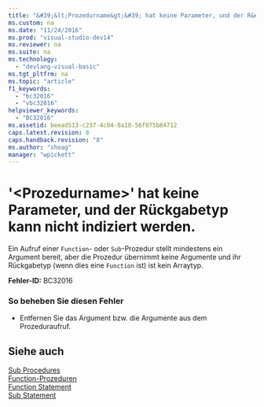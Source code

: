 ```yaml
---
title: "&#39;&lt;Prozedurname&gt;&#39; hat keine Parameter, und der R&#252;ckgabetyp kann nicht indiziert werden."
ms.custom: na
ms.date: "11/24/2016"
ms.prod: "visual-studio-dev14"
ms.reviewer: na
ms.suite: na
ms.technology: 
  - "devlang-visual-basic"
ms.tgt_pltfrm: na
ms.topic: "article"
f1_keywords: 
  - "bc32016"
  - "vbc32016"
helpviewer_keywords: 
  - "BC32016"
ms.assetid: beead513-c237-4c04-8a18-56f075b84712
caps.latest.revision: 8
caps.handback.revision: "8"
ms.author: "shoag"
manager: "wpickett"
---
```

# &#39;&lt;Prozedurname&gt;&#39; hat keine Parameter, und der R&#252;ckgabetyp kann nicht indiziert werden.
Ein Aufruf einer `Function`\- oder `Sub`\-Prozedur stellt mindestens ein Argument bereit, aber die Prozedur übernimmt keine Argumente und ihr Rückgabetyp \(wenn dies eine `Function` ist\) ist kein Arraytyp.  
  
 **Fehler\-ID:** BC32016  
  
### So beheben Sie diesen Fehler  
  
-   Entfernen Sie das Argument bzw. die Argumente aus dem Prozeduraufruf.  
  
## Siehe auch  
 [Sub Procedures](../Topic/Sub%20Procedures%20\(Visual%20Basic\).md)   
 [Function\-Prozeduren](../Topic/Function%20Procedures%20\(Visual%20Basic\).md)   
 [Function Statement](../Topic/Function%20Statement%20\(Visual%20Basic\).md)   
 [Sub Statement](../Topic/Sub%20Statement%20\(Visual%20Basic\).md)